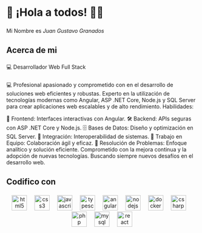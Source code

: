 <h1 align="left">👋 ¡Hola a todos! 👨‍💻</h1>

###

<p align="left">Mi Nombre es <em> Juan Gustavo Granados </em> </p>

###

<h2 align="left">Acerca de mi</h2>

###

💻 Desarrollador Web Full Stack
###
💻 Profesional apasionado y comprometido con en el desarrollo de soluciones web eficientes y robustas. Experto en la utilización de tecnologías modernas como Angular, ASP .NET Core, Node.js y SQL Server para crear aplicaciones web escalables y de alto rendimiento.
Habilidades:

🎨 Frontend: Interfaces interactivas con Angular.
🛠️ Backend: APIs seguras con ASP .NET Core y Node.js.
🗄️ Bases de Datos: Diseño y optimización en SQL Server.
🔗 Integración: Interoperabilidad de sistemas.
🤝 Trabajo en Equipo: Colaboración ágil y eficaz.
🧩 Resolución de Problemas: Enfoque analítico y solución eficiente.
Comprometido con la mejora continua y la adopción de nuevas tecnologías. Buscando siempre nuevos desafíos en el desarrollo web.

###

<h2 align="left">Codifico con </h2>

###

<div align="center">
  <img src="https://cdn.simpleicons.org/html5/E34F26" height="40" alt="html5 logo"  />
  <img width="12" />
  <img src="https://cdn.simpleicons.org/css3/1572B6" height="40" alt="css3 logo"  />
  <img width="12" />
  <img src="https://cdn.jsdelivr.net/gh/devicons/devicon/icons/javascript/javascript-original.svg" height="40" alt="javascript logo"  />
  <img width="12" />
  <img src="https://cdn.jsdelivr.net/gh/devicons/devicon/icons/typescript/typescript-original.svg" height="40" alt="typescript logo"  />
  <img width="12" />
  <img src="https://cdn.simpleicons.org/angular/DD0031" height="40" alt="angularjs logo"  />
  <img width="12" />
  <img src="https://cdn.jsdelivr.net/gh/devicons/devicon/icons/nodejs/nodejs-original.svg" height="40" alt="nodejs logo"  />
  <img width="12" />
  <img src="https://skillicons.dev/icons?i=docker" height="40" alt="docker logo"  />
  <img width="12" />
  <img src="https://skillicons.dev/icons?i=cs" height="40" alt="csharp logo"  />
  <img width="12" />
  <img src="https://cdn.simpleicons.org/php/777BB4" height="40" alt="php logo"  />
  <img width="12" />
  <img src="https://cdn.simpleicons.org/mysql/4479A1" height="40" alt="mysql logo"  />
  <img width="12" />
  <img src="https://cdn.jsdelivr.net/gh/devicons/devicon/icons/react/react-original.svg" height="40" alt="react logo"  />
</div>

###

